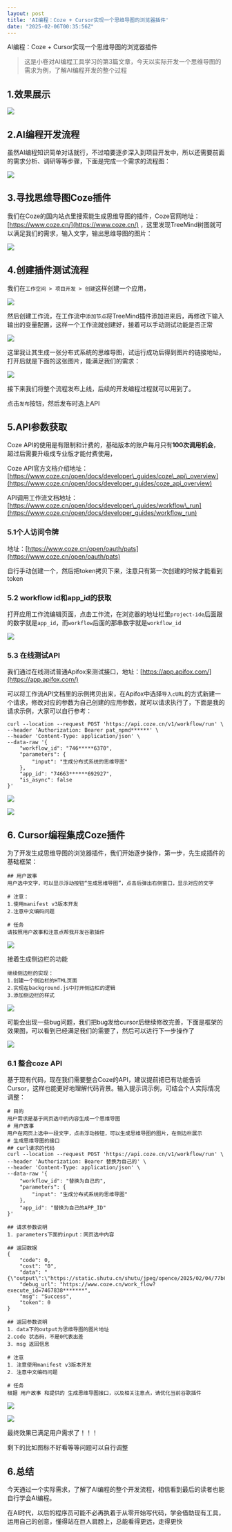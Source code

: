 ```yaml
---
layout: post
title: 'AI编程：Coze + Cursor实现一个思维导图的浏览器插件'
date: "2025-02-06T00:35:56Z"
---
```

AI编程：Coze + Cursor实现一个思维导图的浏览器插件

> 这是小卷对AI编程工具学习的第3篇文章，今天以实际开发一个思维导图的需求为例，了解AI编程开发的整个过程

1.效果展示
------

![](https://img2024.cnblogs.com/blog/2784584/202502/2784584-20250205160803764-1574272041.png)

2.AI编程开发流程
----------

虽然AI编程知识简单对话就行，不过咱要逐步深入到项目开发中，所以还需要前面的需求分析、调研等等步骤，下面是完成一个需求的流程图：

![](https://img2024.cnblogs.com/blog/2784584/202502/2784584-20250205160814407-194975502.png)

3.寻找思维导图Coze插件
--------------

我们在Coze的国内站点里搜索能生成思维导图的插件，Coze官网地址：[https://www.coze.cn/](https://www.coze.cn/) ，这里发现TreeMind树图就可以满足我们的需求，输入文字，输出思维导图的图片：

![](https://img2024.cnblogs.com/blog/2784584/202502/2784584-20250205160823382-1949457362.png)

4.创建插件测试流程
----------

我们在`工作空间 > 项目开发 > 创建`这样创建一个应用，

![](https://img2024.cnblogs.com/blog/2784584/202502/2784584-20250205160833133-957639926.png)

然后创建工作流，在工作流中`添加节点`将TreeMind插件添加进来后，再修改下输入输出的变量配置，这样一个工作流就创建好，接着可以手动测试功能是否正常

![](https://img2024.cnblogs.com/blog/2784584/202502/2784584-20250205160842249-2056288775.png)

这里我让其生成一张分布式系统的思维导图，试运行成功后得到图片的链接地址，打开后就是下面的这张图片，能满足我们的需求：

![](https://img2024.cnblogs.com/blog/2784584/202502/2784584-20250205160852020-24701301.png)

接下来我们将整个流程发布上线，后续的开发编程过程就可以用到了。

点击`发布`按钮，然后发布时选上API

5.API参数获取
---------

Coze API的使用是有限制和计费的，基础版本的账户每月只有**100次调用机会**，超过后需要升级成专业版才能付费使用，

Coze API官方文档介绍地址：[https://www.coze.cn/open/docs/developer\_guides/coze\_api\_overview](https://www.coze.cn/open/docs/developer_guides/coze_api_overview)

API调用工作流文档地址：[https://www.coze.cn/open/docs/developer\_guides/workflow\_run](https://www.coze.cn/open/docs/developer_guides/workflow_run)

### 5.1个人访问令牌

地址：[https://www.coze.cn/open/oauth/pats](https://www.coze.cn/open/oauth/pats)

自行手动创建一个，然后把token拷贝下来，注意只有第一次创建的时候才能看到token

### 5.2 workflow id和app\_id的获取

打开应用工作流编辑页面，点击工作流，在浏览器的地址栏里`project-ide`后面跟的数字就是`app_id`，而`workflow`后面的那串数字就是`workflow_id`

![](https://img2024.cnblogs.com/blog/2784584/202502/2784584-20250205160904568-1319272757.png)

### 5.3 在线测试API

我们通过在线测试普通Apifox来测试接口，地址：[https://app.apifox.com/](https://app.apifox.com/)

可以将工作流API文档里的示例拷贝出来，在Apifox中选择`导入cURL`的方式新建一个请求，修改对应的参数为自己创建的应用参数，就可以请求执行了，下面是我的请求示例，大家可以自行参考：

    curl --location --request POST 'https://api.coze.cn/v1/workflow/run' \
    --header 'Authorization: Bearer pat_npmd******' \
    --header 'Content-Type: application/json' \
    --data-raw '{
        "workflow_id": "746*****6370",
        "parameters": {
            "input": "生成分布式系统的思维导图"
        },
        "app_id": "74663******692927",
        "is_async": false
    }'
    

![](https://img2024.cnblogs.com/blog/2784584/202502/2784584-20250205160915158-451168729.png)

![](https://img2024.cnblogs.com/blog/2784584/202502/2784584-20250205160923812-860921624.png)

6\. Cursor编程集成Coze插件
--------------------

为了开发生成思维导图的浏览器插件，我们开始逐步操作，第一步，先生成插件的基础框架：

    ## 用户故事
    用户选中文字，可以显示浮动按钮“生成思维导图”，点击后弹出右侧窗口，显示对应的文字
    
    # 注意：
    1.使用manifest v3版本开发
    2.注意中文编码问题
    
    # 任务
    请按照用户故事和注意点帮我开发谷歌插件
    

![](https://img2024.cnblogs.com/blog/2784584/202502/2784584-20250205160934233-1076835492.png)

接着生成侧边栏的功能

    继续侧边栏的实现：
    1.创建一个侧边栏的HTML页面
    2.实现在background.js中打开侧边栏的逻辑
    3.添加侧边栏的样式
    

![](https://img2024.cnblogs.com/blog/2784584/202502/2784584-20250205160942088-768624772.png)

可能会出现一些bug问题，我们把bug发给cursor后继续修改完善，下面是框架的效果图，可以看到已经满足我们的需要了，然后可以进行下一步操作了

![](https://img2024.cnblogs.com/blog/2784584/202502/2784584-20250205160950470-684213645.png)

### 6.1 整合coze API

基于现有代码，现在我们需要整合Coze的API，建议提前把已有功能告诉Cursor，这样也能更好地理解代码背景。输入提示词示例，可结合个人实际情况调整：

    # 目的
    用户需求是基于网页选中的内容生成一个思维导图
    # 用户故事
    用户在网页上选中一段文字，点击浮动按钮，可以生成思维导图的图片，在侧边栏展示
    # 生成思维导图的接口
    ## curl请求的代码
    curl --location --request POST 'https://api.coze.cn/v1/workflow/run' \
    --header 'Authorization: Bearer 替换为自己的' \
    --header 'Content-Type: application/json' \
    --data-raw '{
        "workflow_id": "替换为自己的",
        "parameters": {
            "input": "生成分布式系统的思维导图"
        },
        "app_id": "替换为自己的APP_ID"
    }'
    
    ## 请求参数说明
    1. parameters下面的input：网页选中内容
    
    ## 返回数据
    {
        "code": 0,
        "cost": "0",
        "data": "{\"output\":\"https://static.shutu.cn/shutu/jpeg/opence/2025/02/04/77b63eae2ea61d3******223.jpeg\"}",
        "debug_url": "https://www.coze.cn/work_flow?execute_id=7467838*******",
        "msg": "Success",
        "token": 0
    }
    
    ## 返回参数说明
    1. data下的output为思维导图的图片地址
    2.code 状态码，不是0代表出差
    3. msg 返回信息
    
    # 注意
    1. 注意使用manifest v3版本开发
    2. 注意中文编码问题
    
    # 任务
    根据 用户故事 和提供的 生成思维导图接口，以及相关注意点，请优化当前谷歌插件
    

![](https://img2024.cnblogs.com/blog/2784584/202502/2784584-20250205161000472-1524188530.png)

![](https://img2024.cnblogs.com/blog/2784584/202502/2784584-20250205161008746-1358195954.png)

最终效果已满足用户需求了！！！

剩下的比如图标不好看等等问题可以自行调整

6.总结
----

今天通过一个实际需求，了解了AI编程的整个开发流程，相信看到最后的读者也能自行学会AI编程。

在AI时代，以后的程序员可能不必再执着于从零开始写代码，学会借助现有工具，运用自己的创意，懂得站在巨人肩膀上，总能看得更远，走得更快